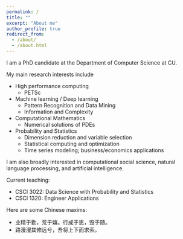 ```yaml
---
permalink: /
title: ""
excerpt: "About me"
author_profile: true
redirect_from: 
  - /about/
  - /about.html
---
```


I am a PhD candidate at the Department of Computer Science at CU.

My main research interests include
* High performance computing
  * PETSc
* Machine learning / Deep learning
  * Pattern Recognition and Data Mining
  * Information and Complexity
* Computational Mathematics
  * Numerical solutions of PDEs
* Probability and Statistics
  * Dimension reduction and variable selection
  * Statistical computing and optimization
  * Time series modeling; business/economics applications


I am also broadly interested in computational social science, natural language processing, and artificial intelligence.

Current teaching: 
* CSCI 3022: Data Science with Probability and Statistics
* CSCI 1320: Engineer Applications

Here are some Chinese maxims:
* 业精于勤，荒于嬉。行成于思，毁于随。
* 路漫漫其修远兮，吾将上下而求索。
